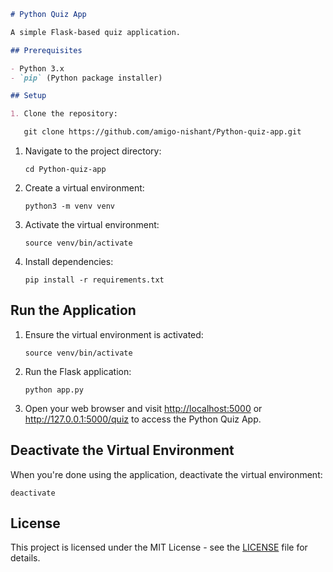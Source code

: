 ```markdown
# Python Quiz App

A simple Flask-based quiz application.

## Prerequisites

- Python 3.x
- `pip` (Python package installer)

## Setup

1. Clone the repository:

   git clone https://github.com/amigo-nishant/Python-quiz-app.git
```

1. Navigate to the project directory:
    
    ```
    cd Python-quiz-app
    ```
    
2. Create a virtual environment:
    
    ```
    python3 -m venv venv
    ```
    
3. Activate the virtual environment:
    
    ```
    source venv/bin/activate
    ```
    
4. Install dependencies:
    
    ```
    pip install -r requirements.txt
    ```
    

## **Run the Application**

1. Ensure the virtual environment is activated:
    
    ```
    source venv/bin/activate
    ```
    
2. Run the Flask application:
    
    ```
    python app.py
    ```
    
3. Open your web browser and visit [http://localhost:5000](http://localhost:5000/) or http://127.0.0.1:5000/quiz to access the Python Quiz App.

## **Deactivate the Virtual Environment**

When you're done using the application, deactivate the virtual environment:

```
deactivate
```

## **License**

This project is licensed under the MIT License - see the [LICENSE](https://chat.openai.com/c/LICENSE) file for details.
